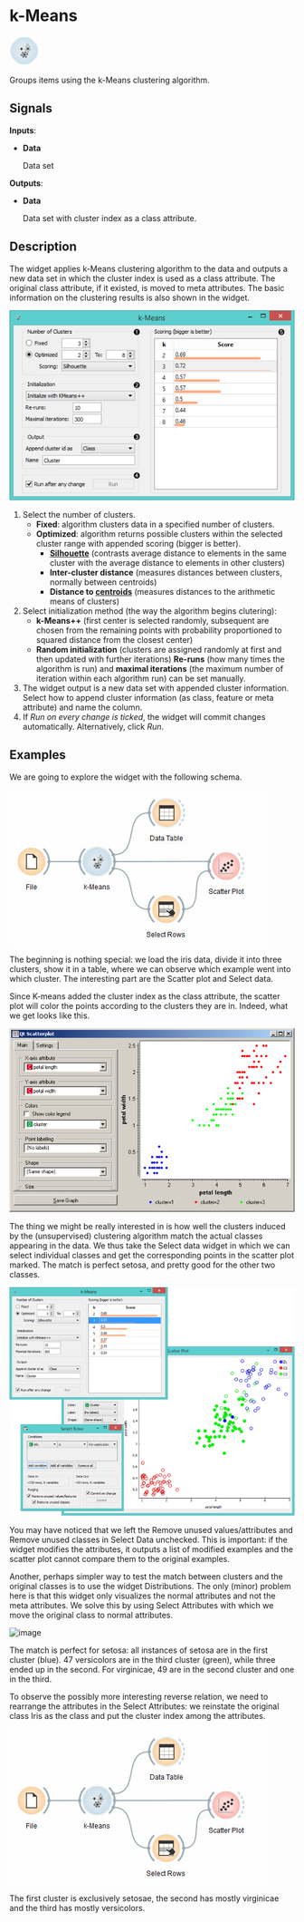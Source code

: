 k-Means
=======

![image](icons/k-means.png)

Groups items using the k-Means clustering algorithm.

Signals
-------

**Inputs**:

- **Data**

  Data set

**Outputs**:

- **Data**

  Data set with cluster index as a class attribute.

Description
-----------

The widget applies k-Means clustering algorithm to the data
and outputs a new data set in which the cluster index is used as
a class attribute. The original class attribute, if it existed, is
moved to meta attributes. The basic information on the clustering
results is also shown in the widget.

![image](images/kMeans-stamped.png)

1. Select the number of clusters.
    - **Fixed**: algorithm clusters data in a specified number of clusters.
    - **Optimized**: algorithm returns possible clusters within the selected cluster range with appended scoring (bigger is better).
      - [**Silhouette**](https://en.wikipedia.org/wiki/Silhouette_(clustering)) (contrasts average distance to elements in the same cluster with the average distance to elements in other clusters)
      - **Inter-cluster distance** (measures distances between clusters, normally between centroids)
      - **Distance to [centroids](https://en.wikipedia.org/wiki/Centroid)** (measures distances to the arithmetic means of clusters)
2. Select initialization method (the way the algorithm begins clutering):
    - **k-Means++** (first center is selected randomly, subsequent are chosen from the remaining points with probability proportioned to squared distance from the closest center)
    - **Random initialization** (clusters are assigned randomly at first and then updated with further iterations)
  **Re-runs** (how many times the algorithm is run) and **maximal iterations** (the maximum number of iteration within each algorithm run) can be set manually.
3. The widget output is a new data set with appended cluster information. Select how to append cluster information (as class, feature or meta attribute) and name the column.
4. If *Run on every change is ticked*, the widget will commit changes automatically. Alternatively, click *Run*.

Examples
--------

We are going to explore the widget with the following schema.

![image][1]

The beginning is nothing special: we load the iris data, divide it into
three clusters, show it in a table, where we can observe which example
went into which cluster. The interesting part are the Scatter plot and
Select data.

Since K-means added the cluster index as the class attribute, the
scatter plot will color the points according to the clusters they are
in. Indeed, what we get looks like this.

![image][2]

The thing we might be really interested in is how well the clusters
induced by the (unsupervised) clustering algorithm match the actual
classes appearing in the data. We thus take the Select data widget in
which we can select individual classes and get the corresponding points
in the scatter plot marked. The match is perfect setosa, and pretty good
for the other two classes.

![image][3]

  [image]: ../../../../Orange/OrangeWidgets/Unsupervised/icons/kMeansClustering.svg
  [1]: images/K-MeansClustering-Schema.png
  [2]: images/K-MeansClustering-Scatterplot.png
  [3]: images/K-MeansClustering-Example.png

You may have noticed that we left the Remove unused values/attributes
and Remove unused classes in Select Data unchecked. This is important:
if the widget modifies the attributes, it outputs a list of modified
examples and the scatter plot cannot compare them to the original
examples.

Another, perhaps simpler way to test the match between clusters and the
original classes is to use the widget Distributions. The only (minor)
problem here is that this widget only visualizes the normal attributes
and not the meta attributes. We solve this by using Select Attributes
with which we move the original class to normal attributes.

![image]

The match is perfect for setosa: all instances of setosa are in the
first cluster (blue). 47 versicolors are in the third cluster (green),
while three ended up in the second. For virginicae, 49 are in the second
cluster and one in the third.

To observe the possibly more interesting reverse relation, we need to
rearrange the attributes in the Select Attributes: we reinstate the
original class Iris as the class and put the cluster index among the
attributes.

![image][1]

The first cluster is exclusively setosae, the second has mostly
virginicae and the third has mostly versicolors.

  [image]: images/K-MeansClustering-Schema.png
  [1]: images/K-MeansClustering-Example2a.png

